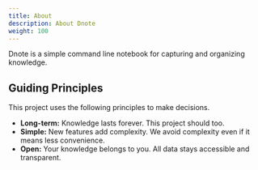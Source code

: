 ```yaml
---
title: About
description: About Dnote
weight: 100
---
```


Dnote is a simple command line notebook for capturing and organizing knowledge.

## Guiding Principles

This project uses the following principles to make decisions.

- **Long-term:** Knowledge lasts forever. This project should too.
- **Simple:** New features add complexity. We avoid complexity even if it means less convenience.
- **Open:** Your knowledge belongs to you. All data stays accessible and transparent.
